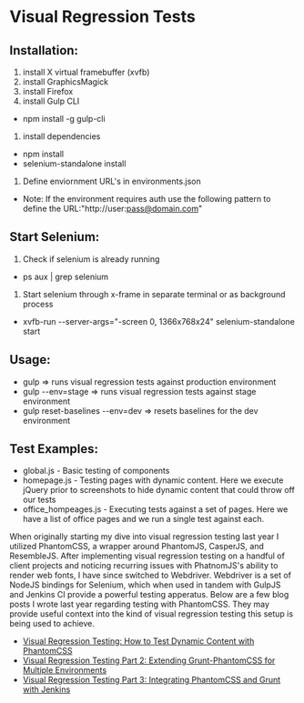 # Visual Regression Tests

## Installation:
1. install X virtual framebuffer (xvfb)
1. install GraphicsMagick
1. install Firefox
1. install Gulp CLI
  * npm install -g gulp-cli
1. install dependencies
  * npm install
  * selenium-standalone install
1. Define enviornment URL's in environments.json
  * Note: If the environment requires auth use the following pattern to define the URL:"http://user:pass@domain.com"

## Start Selenium:
1. Check if selenium is already running
  * ps aux | grep selenium
1. Start selenium through x-frame in separate terminal or as background process
  * xvfb-run --server-args="-screen 0, 1366x768x24" selenium-standalone start

## Usage:
  * gulp => runs visual regression tests against production environment
  * gulp --env=stage => runs visual regression tests against stage environment
  * gulp reset-baselines --env=dev => resets baselines for the dev environment

## Test Examples:
  * global.js - Basic testing of components
  * homepage.js - Testing pages with dynamic content. Here we execute jQuery prior to screenshots to hide dynamic content that could throw off our tests
  * office_hompeages.js - Executing tests against a set of pages. Here we have a list of office pages and we run a single test against each.


When originally starting my dive into visual regression testing last year I utilized PhantomCSS, a wrapper around PhantomJS, CasperJS, and ResembleJS. After implementing visual regression testing on a handful of client projects and noticing recurring issues with PhatnomJS's ability to render web fonts, I have since switched to Webdriver. Webdriver is a set of NodeJS bindings for Selenium, which when used in tandem with GulpJS and Jenkins CI provide a powerful testing apperatus. Below are a few blog posts I wrote last year regarding testing with PhantomCSS. They may provide useful context into the kind of visual regression testing this setup is being used to achieve.
  * [Visual Regression Testing: How to Test Dynamic Content with PhantomCSS](https://www.phase2technology.com/blog/visual-regression-testing-how-to-test-dynamic-content-with-phantomcss/)
  * [Visual Regression Testing Part 2: Extending Grunt-PhantomCSS for Multiple Environments](https://www.phase2technology.com/blog/visual-regression-testing-part-2-extending-grunt-phantomcss-for-multiple-environments/)
  * [Visual Regression Testing Part 3: Integrating PhantomCSS and Grunt with Jenkins](https://www.phase2technology.com/blog/visual-regression-testing-part-3-integrating-phantomcss-and-grunt-with-jenkins/)
